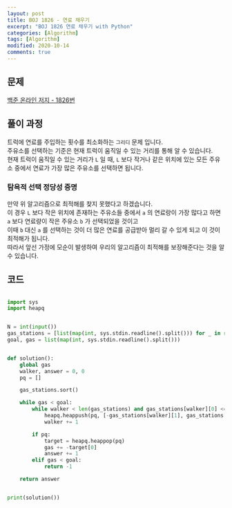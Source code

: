```yaml
---
layout: post
title: BOJ 1826 - 연료 채우기
excerpt: "BOJ 1826 연료 채우기 with Python"
categories: [Algorithm]
tags: [Algorithm]
modified: 2020-10-14
comments: true
---
```


## 문제

[백준 온라인 저지 - 1826번](https://www.acmicpc.net/problem/1826)

## 풀이 과정

트럭에 연료를 주입하는 횟수를 최소화하는 `그리디` 문제 입니다. <br>
주유소를 선택하는 기준은 현재 트럭이 움직일 수 있는 거리를 통해 알 수 있습니다. <br>
현재 트럭이 움직일 수 있는 거리가 `L` 일 때, `L` 보다 작거나 같은 위치에 있는 모든 주유소 중에서 연료가 가장 많은 주유소를 선택하면 됩니다. <br>

### 탐욕적 선택 정당성 증명

만약 위 알고리즘으로 최적해를 찾지 못했다고 하겠습니다. <br>
이 경우 `L` 보다 작은 위치에 존재하는 주유소들 중에서 `a` 의 연료랑이 가장 많다고 하면 `a` 보다 연료량이 작은 주유소 `b` 가 선택되었을 것이고 <br>
이때 `b` 대신 `a` 를 선택하는 것이 더 많은 연료를 공급받아 멀리 갈 수 있게 되고 이 것이 최적해가 됩니다. <br>
따라서 앞선 가정에 모순이 발생하여 우리의 알고리즘이 최적해를 보장해준다는 것을 알 수 있습니다. <br>

## 코드

```python

import sys
import heapq


N = int(input())
gas_stations = [list(map(int, sys.stdin.readline().split())) for _ in range(N)]
goal, gas = list(map(int, sys.stdin.readline().split()))


def solution():
    global gas
    walker, answer = 0, 0
    pq = []

    gas_stations.sort()

    while gas < goal:
        while walker < len(gas_stations) and gas_stations[walker][0] <= gas:
            heapq.heappush(pq, [-gas_stations[walker][1], gas_stations[walker][0]])
            walker += 1

        if pq:
            target = heapq.heappop(pq)
            gas += -target[0]
            answer += 1
        elif gas < goal:
            return -1

    return answer


print(solution())


```
